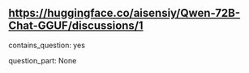 ## https://huggingface.co/aisensiy/Qwen-72B-Chat-GGUF/discussions/1

contains_question: yes

question_part: None